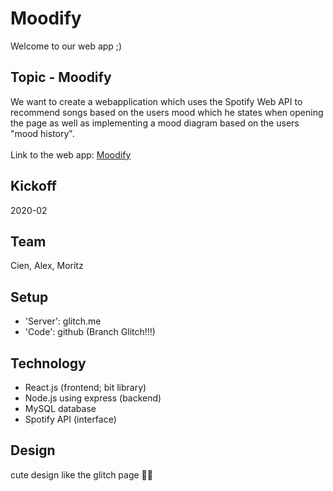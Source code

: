# Moodify

Welcome to our web app ;)

## Topic - Moodify
We want to create a webapplication which uses the Spotify Web API to recommend songs based on the users mood which he states when opening the page as well as implementing a mood diagram based on the users "mood history".
<br /><br />Link to the web app: [Moodify](https://moodify2.glitch.me/)

## Kickoff
2020-02

## Team
Cien, Alex, Moritz 

## Setup
- 'Server': glitch.me 
- 'Code': github (Branch Glitch!!!)

## Technology
- React.js (frontend; bit library)
- Node.js using express (backend)
- MySQL database
- Spotify API (interface)

## Design
cute design like the glitch page 🎉🎉
